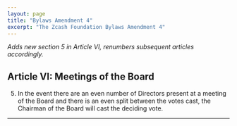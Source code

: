 ```yaml
---
layout: page
title: "Bylaws Amendment 4"
excerpt: "The Zcash Foundation Bylaws Amendment 4"
---
```

*Adds new section 5 in Article VI, renumbers subsequent articles accordingly.*

## Article VI: Meetings of the Board
5. In the event there are an even number of Directors present at a meeting of the Board and there is an even split between the votes cast, the Chairman of the Board will cast the deciding vote.
- - - -
